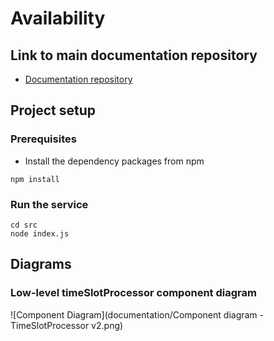 # Availability

## Link to main documentation repository

- [Documentation repository](https://git.chalmers.se/courses/dit355/2020/group-2/documentation)

## Project setup

### Prerequisites

- Install the dependency packages from npm
``` 
npm install
```

### Run the service
```
cd src
node index.js
```

## Diagrams

### Low-level timeSlotProcessor component diagram
![Component Diagram](documentation/Component diagram - TimeSlotProcessor v2.png)
